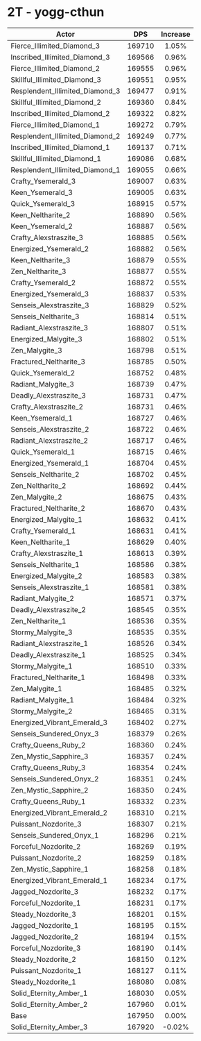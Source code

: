 # 2T - yogg-cthun
| Actor | DPS | Increase |
|---|:---:|:---:|
|Fierce_Illimited_Diamond_3|169710|1.05%|
|Inscribed_Illimited_Diamond_3|169566|0.96%|
|Fierce_Illimited_Diamond_2|169555|0.96%|
|Skillful_Illimited_Diamond_3|169551|0.95%|
|Resplendent_Illimited_Diamond_3|169477|0.91%|
|Skillful_Illimited_Diamond_2|169360|0.84%|
|Inscribed_Illimited_Diamond_2|169322|0.82%|
|Fierce_Illimited_Diamond_1|169272|0.79%|
|Resplendent_Illimited_Diamond_2|169249|0.77%|
|Inscribed_Illimited_Diamond_1|169137|0.71%|
|Skillful_Illimited_Diamond_1|169086|0.68%|
|Resplendent_Illimited_Diamond_1|169055|0.66%|
|Crafty_Ysemerald_3|169007|0.63%|
|Keen_Ysemerald_3|169005|0.63%|
|Quick_Ysemerald_3|168915|0.57%|
|Keen_Neltharite_2|168890|0.56%|
|Keen_Ysemerald_2|168887|0.56%|
|Crafty_Alexstraszite_3|168885|0.56%|
|Energized_Ysemerald_2|168882|0.56%|
|Keen_Neltharite_3|168879|0.55%|
|Zen_Neltharite_3|168877|0.55%|
|Crafty_Ysemerald_2|168872|0.55%|
|Energized_Ysemerald_3|168837|0.53%|
|Senseis_Alexstraszite_3|168829|0.52%|
|Senseis_Neltharite_3|168814|0.51%|
|Radiant_Alexstraszite_3|168807|0.51%|
|Energized_Malygite_3|168802|0.51%|
|Zen_Malygite_3|168798|0.51%|
|Fractured_Neltharite_3|168785|0.50%|
|Quick_Ysemerald_2|168752|0.48%|
|Radiant_Malygite_3|168739|0.47%|
|Deadly_Alexstraszite_3|168731|0.47%|
|Crafty_Alexstraszite_2|168731|0.46%|
|Keen_Ysemerald_1|168727|0.46%|
|Senseis_Alexstraszite_2|168722|0.46%|
|Radiant_Alexstraszite_2|168717|0.46%|
|Quick_Ysemerald_1|168715|0.46%|
|Energized_Ysemerald_1|168704|0.45%|
|Senseis_Neltharite_2|168702|0.45%|
|Zen_Neltharite_2|168692|0.44%|
|Zen_Malygite_2|168675|0.43%|
|Fractured_Neltharite_2|168670|0.43%|
|Energized_Malygite_1|168632|0.41%|
|Crafty_Ysemerald_1|168631|0.41%|
|Keen_Neltharite_1|168629|0.40%|
|Crafty_Alexstraszite_1|168613|0.39%|
|Senseis_Neltharite_1|168586|0.38%|
|Energized_Malygite_2|168583|0.38%|
|Senseis_Alexstraszite_1|168581|0.38%|
|Radiant_Malygite_2|168571|0.37%|
|Deadly_Alexstraszite_2|168545|0.35%|
|Zen_Neltharite_1|168536|0.35%|
|Stormy_Malygite_3|168535|0.35%|
|Radiant_Alexstraszite_1|168526|0.34%|
|Deadly_Alexstraszite_1|168525|0.34%|
|Stormy_Malygite_1|168510|0.33%|
|Fractured_Neltharite_1|168498|0.33%|
|Zen_Malygite_1|168485|0.32%|
|Radiant_Malygite_1|168484|0.32%|
|Stormy_Malygite_2|168465|0.31%|
|Energized_Vibrant_Emerald_3|168402|0.27%|
|Senseis_Sundered_Onyx_3|168379|0.26%|
|Crafty_Queens_Ruby_2|168360|0.24%|
|Zen_Mystic_Sapphire_3|168357|0.24%|
|Crafty_Queens_Ruby_3|168354|0.24%|
|Senseis_Sundered_Onyx_2|168351|0.24%|
|Zen_Mystic_Sapphire_2|168350|0.24%|
|Crafty_Queens_Ruby_1|168332|0.23%|
|Energized_Vibrant_Emerald_2|168310|0.21%|
|Puissant_Nozdorite_3|168307|0.21%|
|Senseis_Sundered_Onyx_1|168296|0.21%|
|Forceful_Nozdorite_2|168269|0.19%|
|Puissant_Nozdorite_2|168259|0.18%|
|Zen_Mystic_Sapphire_1|168258|0.18%|
|Energized_Vibrant_Emerald_1|168234|0.17%|
|Jagged_Nozdorite_3|168232|0.17%|
|Forceful_Nozdorite_1|168231|0.17%|
|Steady_Nozdorite_3|168201|0.15%|
|Jagged_Nozdorite_1|168195|0.15%|
|Jagged_Nozdorite_2|168194|0.15%|
|Forceful_Nozdorite_3|168190|0.14%|
|Steady_Nozdorite_2|168150|0.12%|
|Puissant_Nozdorite_1|168127|0.11%|
|Steady_Nozdorite_1|168080|0.08%|
|Solid_Eternity_Amber_1|168030|0.05%|
|Solid_Eternity_Amber_2|167960|0.01%|
|Base|167950|0.00%|
|Solid_Eternity_Amber_3|167920|-0.02%|
